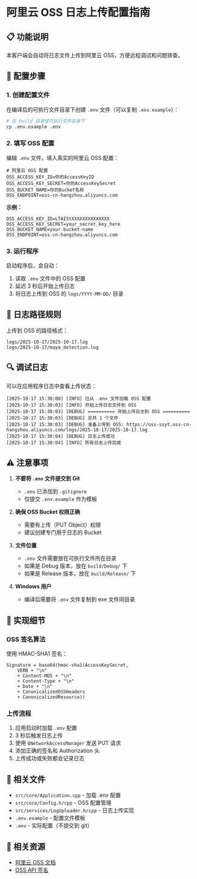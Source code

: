 # 阿里云 OSS 日志上传配置指南

## 📋 功能说明

本客户端会自动将日志文件上传到阿里云 OSS，方便远程调试和问题排查。

## 🔧 配置步骤

### 1. 创建配置文件

在编译后的可执行文件目录下创建 `.env` 文件（可以复制 `.env.example`）：

```bash
# 在 build 目录或可执行文件目录下
cp .env.example .env
```

### 2. 填写 OSS 配置

编辑 `.env` 文件，填入真实的阿里云 OSS 配置：

```env
# 阿里云 OSS 配置
OSS_ACCESS_KEY_ID=你的AccessKeyID
OSS_ACCESS_KEY_SECRET=你的AccessKeySecret
OSS_BUCKET_NAME=你的Bucket名称
OSS_ENDPOINT=oss-cn-hangzhou.aliyuncs.com
```

**示例：**
```env
OSS_ACCESS_KEY_ID=LTAI5tXXXXXXXXXXXXXX
OSS_ACCESS_KEY_SECRET=your_secret_key_here
OSS_BUCKET_NAME=your-bucket-name
OSS_ENDPOINT=oss-cn-hangzhou.aliyuncs.com
```

### 3. 运行程序

启动程序后，会自动：
1. 读取 `.env` 文件中的 OSS 配置
2. 延迟 3 秒后开始上传日志
3. 将日志上传到 OSS 的 `logs/YYYY-MM-DD/` 目录

## 📝 日志路径规则

上传到 OSS 的路径格式：
```
logs/2025-10-17/2025-10-17.log
logs/2025-10-17/maya_detection.log
```

## 🔍 调试日志

可以在应用程序日志中查看上传状态：

```
[2025-10-17 15:30:00] [INFO] 已从 .env 文件加载 OSS 配置
[2025-10-17 15:30:03] [INFO] 开始上传日志文件到 OSS
[2025-10-17 15:30:03] [DEBUG] ========== 开始上传日志到 OSS ==========
[2025-10-17 15:30:03] [DEBUG] 总共 1 个文件
[2025-10-17 15:30:03] [DEBUG] 准备上传到 OSS: https://oss-ssyt.oss-cn-hangzhou.aliyuncs.com/logs/2025-10-17/2025-10-17.log
[2025-10-17 15:30:04] [DEBUG] 日志上传成功
[2025-10-17 15:30:04] [INFO] 所有日志上传完成
```

## ⚠️ 注意事项

1. **不要将 `.env` 文件提交到 Git**
   - `.env` 已添加到 `.gitignore`
   - 仅提交 `.env.example` 作为模板

2. **确保 OSS Bucket 权限正确**
   - 需要有上传（PUT Object）权限
   - 建议创建专门用于日志的 Bucket

3. **文件位置**
   - `.env` 文件需要放在可执行文件所在目录
   - 如果是 Debug 版本，放在 `build/Debug/` 下
   - 如果是 Release 版本，放在 `build/Release/` 下

4. **Windows 用户**
   - 编译后需要将 `.env` 文件复制到 exe 文件同目录

## 🚀 实现细节

### OSS 签名算法

使用 HMAC-SHA1 签名：
```
Signature = base64(hmac-sha1(AccessKeySecret,
    VERB + "\n"
    + Content-MD5 + "\n"
    + Content-Type + "\n"
    + Date + "\n"
    + CanonicalizedOSSHeaders
    + CanonicalizedResource))
```

### 上传流程

1. 应用启动时加载 `.env` 配置
2. 3 秒后触发日志上传
3. 使用 `QNetworkAccessManager` 发送 PUT 请求
4. 添加正确的签名和 Authorization 头
5. 上传成功或失败都会记录日志

## 📁 相关文件

- `src/core/Application.cpp` - 加载 .env 配置
- `src/core/Config.h/cpp` - OSS 配置管理
- `src/services/LogUploader.h/cpp` - 日志上传实现
- `.env.example` - 配置文件模板
- `.env` - 实际配置（不提交到 git）

## 🔗 相关资源

- [阿里云 OSS 文档](https://help.aliyun.com/product/31815.html)
- [OSS API 签名](https://help.aliyun.com/document_detail/31951.html)
